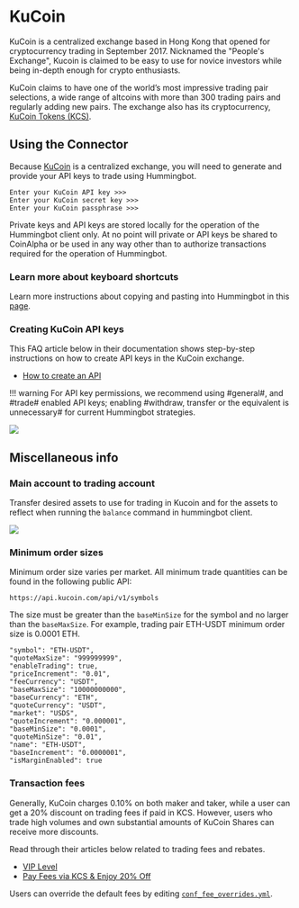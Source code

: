 # KuCoin

KuCoin is a centralized exchange based in Hong Kong that opened for cryptocurrency trading in September 2017. Nicknamed the "People's Exchange"​, Kucoin is claimed to be easy to use for novice investors while being in-depth enough for crypto enthusiasts.

KuCoin claims to have one of the world’s most impressive trading pair selections, a wide range of altcoins with more than 300 trading pairs and regularly adding new pairs. The exchange also has its cryptocurrency, [KuCoin Tokens (KCS)](https://coinmarketcap.com/currencies/kucoin-token/).

## Using the Connector

Because [KuCoin](https://www.kucoin.com/) is a centralized exchange, you will need to generate and provide your API keys to trade using Hummingbot.

```
Enter your KuCoin API key >>>
Enter your KuCoin secret key >>>
Enter your KuCoin passphrase >>>
```

Private keys and API keys are stored locally for the operation of the Hummingbot client only. At no point will private or API keys be shared to CoinAlpha or be used in any way other than to authorize transactions required for the operation of Hummingbot.

### Learn more about keyboard shortcuts
Learn more instructions about copying and pasting into Hummingbot in this [page](https://docs.hummingbot.io/operation/user-interface/#keyboard-shortcuts).

### Creating KuCoin API keys

This FAQ article below in their documentation shows step-by-step instructions on how to create API keys in the KuCoin exchange.

- [How to create an API](https://kucoin.zendesk.com/hc/en-us/articles/360015102174-How-to-Create-an-API)

!!! warning
    For API key permissions, we recommend using #general#, and #trade# enabled API keys; enabling #withdraw, transfer or the equivalent is unnecessary# for current Hummingbot strategies.

![](/assets/img/kucoin_api.png)

## Miscellaneous info

### Main account to trading account

Transfer desired assets to use for trading in Kucoin and for the assets to reflect when running the `balance` command in hummingbot client.

![](/assets/img/main_to_trading.gif)

### Minimum order sizes

Minimum order size varies per market. All minimum trade quantities can be found in the following public API:

```
https://api.kucoin.com/api/v1/symbols
```

The size must be greater than the `baseMinSize` for the symbol and no larger than the `baseMaxSize`. For example, trading pair ETH-USDT minimum order size is 0.0001 ETH.

```
"symbol": "ETH-USDT",
"quoteMaxSize": "999999999",
"enableTrading": true,
"priceIncrement": "0.01",
"feeCurrency": "USDT",
"baseMaxSize": "10000000000",
"baseCurrency": "ETH",
"quoteCurrency": "USDT",
"market": "USDS",
"quoteIncrement": "0.000001",
"baseMinSize": "0.0001",
"quoteMinSize": "0.01",
"name": "ETH-USDT",
"baseIncrement": "0.0000001",
"isMarginEnabled": true
```

### Transaction fees

Generally, KuCoin charges 0.10% on both maker and taker, while a user can get a 20% discount on trading fees if paid in KCS. However, users who trade high volumes and own substantial amounts of KuCoin Shares can receive more discounts.

Read through their articles below related to trading fees and rebates.

- [VIP Level](https://www.kucoin.com/vip/level)
- [Pay Fees via KCS & Enjoy 20% Off](https://kucoin.zendesk.com/hc/en-us/articles/360037007974-Pay-Fees-via-KCS-Enjoy-20-Off)

Users can override the default fees by editing [`conf_fee_overrides.yml`](/operation/override-fees/).
